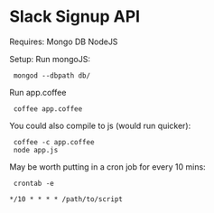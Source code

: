 # Slack Signup API

Requires:
Mongo DB
NodeJS

Setup:
Run mongoJS:
```
 mongod --dbpath db/
```
Run app.coffee
```
 coffee app.coffee
```

You could also compile to js (would run quicker):
```
 coffee -c app.coffee
 node app.js
```

May be worth putting in a cron job for every 10 mins:
```
 crontab -e

*/10 * * * * /path/to/script
```
